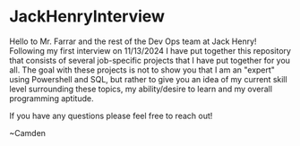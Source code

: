 # JackHenryInterview
Hello to Mr. Farrar and the rest of the Dev Ops team at Jack Henry! Following my first interview on 11/13/2024 I have put together this repository that consists of several job-specific projects that I have put together for you all. The goal with these projects is not to show you that I am an "expert" using Powershell and SQL, but rather to give you an idea of my current skill level surrounding these topics, my ability/desire to learn and my overall programming aptitude. 

If you have any questions please feel free to reach out!

~Camden
